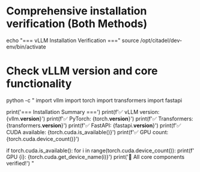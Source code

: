 # Comprehensive installation verification (Both Methods)
echo "=== vLLM Installation Verification ==="
source /opt/citadel/dev-env/bin/activate

# Check vLLM version and core functionality
python -c "
import vllm
import torch
import transformers
import fastapi

print('=== Installation Summary ===')
print(f'✅ vLLM version: {vllm.__version__}')
print(f'✅ PyTorch: {torch.__version__}')
print(f'✅ Transformers: {transformers.__version__}')
print(f'✅ FastAPI: {fastapi.__version__}')
print(f'✅ CUDA available: {torch.cuda.is_available()}')
print(f'✅ GPU count: {torch.cuda.device_count()}')

if torch.cuda.is_available():
    for i in range(torch.cuda.device_count()):
        print(f'  GPU {i}: {torch.cuda.get_device_name(i)}')
print('🎉 All core components verified!')
"